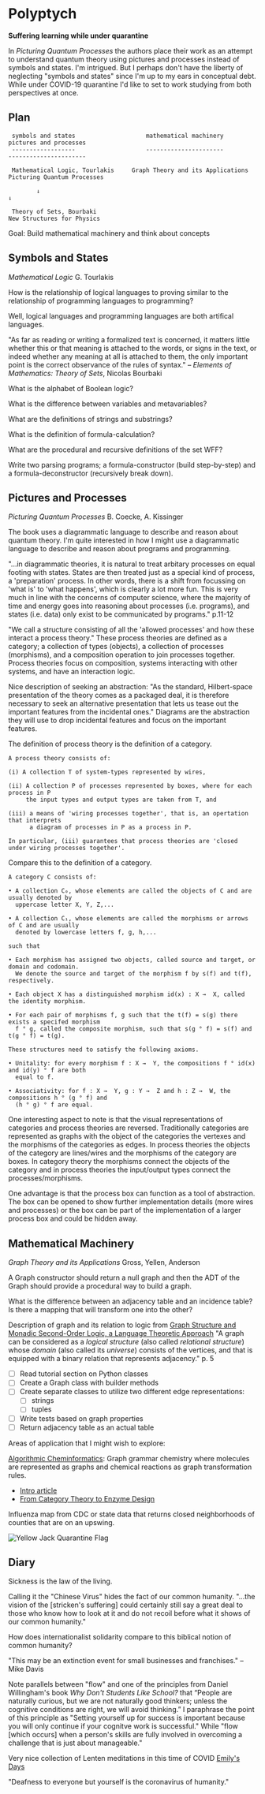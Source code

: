 # Polyptych

**Suffering learning while under quarantine**

In _Picturing Quantum Processes_ the authors place their work as an attempt to understand quantum theory using pictures and processes instead of symbols and states. I'm intrigued. But I perhaps don't have the liberty of neglecting "symbols and states" since I'm up to my ears in conceptual debt. While under COVID-19 quarantine I'd like to set to work studying from both perspectives at once.

## Plan

```
 symbols and states                    mathematical machinery            pictures and processes
 ------------------                    ----------------------            ----------------------

 Mathematical Logic, Tourlakis     Graph Theory and its Applications     Picturing Quantum Processes

        ↓                                                                           ↓

 Theory of Sets, Bourbaki                                                New Structures for Physics

```

Goal: Build mathematical machinery and think about concepts

## Symbols and States

_Mathematical Logic_ G. Tourlakis

How is the relationship of logical languages to proving similar to the relationship of programming languages to programming?

Well, logical languages and programming languages are both artifical languages.

"As far as reading or writing a formalized text is concerned, it matters little whether this or that meaning is attached to the words, or signs in the text, or indeed whether any meaning at all is attached to them, the only important point is the correct observance of the rules of syntax." – _Elements of Mathematics: Theory of Sets_, Nicolas Bourbaki

What is the alphabet of Boolean logic?

What is the difference between variables and metavariables?

What are the definitions of strings and substrings?

What is the definition of formula-calculation?

What are the procedural and recursive definitions of the set WFF?

Write two parsing programs; a formula-constructor (build step-by-step) and a formula-deconstructor (recursively break down).

## Pictures and Processes

_Picturing Quantum Processes_ B. Coecke, A. Kissinger

The book uses a diagrammatic language to describe and reason about quantum theory. I'm quite interested in how I might use a diagrammatic language to describe and reason about programs and programming.

"...in diagrammatic theories, it is natural to treat arbitary processes on equal footing with states. States are then treated just as a special kind of process, a 'preparation' process. In other words, there is a shift from focussing on 'what is' to 'what happens', which is clearly a lot more fun. This is very much in line with the concerns of computer science, where the majority of time and energy goes into reasoning about processes (i.e. programs), and states (i.e. data) only exist to be communicated by programs." p.11-12

"We call a structure consisting of all the 'allowed processes' and how these interact a process theory." These process theories are defined as a category; a collection of types (objects), a collection of processes (morphisms), and a composition operation to join processes together. Process theories focus on composition, systems interacting with other systems, and have an interaction logic.

Nice description of seeking an abstraction: "As the standard, Hilbert-space presentation of the theory comes as a packaged deal, it is therefore necessary to seek an alternative presentation that lets us tease out the important features from the incidental ones." Diagrams are the abstraction they will use to drop incidental features and focus on the important features.

The definition of process theory is the definition of a category.

```
A process theory consists of:

(i) A collection T of system-types represented by wires,

(ii) A collection P of processes represented by boxes, where for each process in P
     the input types and output types are taken from T, and

(iii) a means of 'wiring processes together', that is, an opertation that interprets
      a diagram of processes in P as a process in P.

In particular, (iii) guarantees that process theories are 'closed under wiring processes together'.
```

Compare this to the definition of a category.

```
A category C consists of:

• A collection C₀, whose elements are called the objects of C and are usually denoted by
  uppercase letter X, Y, Z,...

• A collection C₁, whose elements are called the morphisms or arrows of C and are usually
  denoted by lowercase letters f, g, h,...

such that

• Each morphism has assigned two objects, called source and target, or domain and codomain.
  We denote the source and target of the morphism f by s(f) and t(f), respectively.

• Each object X has a distinguished morphism id(x) : X →  X, called the identity morphism.

• For each pair of morphisms f, g such that the t(f) = s(g) there exists a specifed morphism
  f ° g, called the composite morphism, such that s(g ° f) = s(f) and t(g ° f) = t(g).

These structures need to satisfy the following axioms.

• Unitality: for every morphism f : X →  Y, the compositions f ° id(x) and id(y) ° f are both
  equal to f.

• Associativity: for f : X →  Y, g : Y →  Z and h : Z →  W, the compositions h ° (g ° f) and
  (h ° g) ° f are equal.
```

One interesting aspect to note is that the visual representations of categories and process theories are reversed. Traditionally categories are represented as graphs with the object of the categories the vertexes and the morphisms of the categories as edges. In process theories the objects of the category are lines/wires and the morphisms of the category are boxes. In category theory the morphisms connect the objects of the category and in process theories the input/output types connect the processes/morphisms.

One advantage is that the process box can function as a tool of abstraction. The box can be opened to show further implementation details (more wires and processes) or the box can be part of the implementation of a larger process box and could be hidden away.

## Mathematical Machinery

_Graph Theory and its Applications_ Gross, Yellen, Anderson

A Graph constructor should return a null graph and then the ADT of the Graph should provide a procedural way to build a graph.

What is the difference between an adjacency table and an incidence table? Is there a mapping that will transform one into the other?

Description of graph and its relation to logic from [Graph Structure and Monadic Second-Order Logic, a Language Theoretic Approach](https://hal.archives-ouvertes.fr/hal-00646514/document) "A graph can be considered as a _logical structure_ (also called _relational structure_) whose _domain_ (also called its _universe_) consists of the vertices, and that is equipped with a binary relation that represents adjacency." p. 5

- [ ] Read tutorial section on Python classes
- [ ] Create a Graph class with builder methods
- [ ] Create separate classes to utilize two different edge representations:
     - [ ] strings
     - [ ] tuples
- [ ] Write tests based on graph properties
- [ ] Return adjacency table as an actual table

Areas of application that I might wish to explore:

[Algorithmic Cheminformatics](https://cheminf.imada.sdu.dk/): Graph grammar chemistry where molecules are represented as graphs and chemical reactions as graph transformation rules.

* [Intro article](https://royalsocietypublishing.org/doi/pdf/10.1098/rsta.2016.0354)
* [From Category Theory to Enzyme Design](https://cheminf.imada.sdu.dk/novo-synergy/)

Influenza map from CDC or state data that returns closed neighborhoods of counties that are on an upswing.

![Yellow Jack Quarantine Flag](https://pbs.twimg.com/media/DkUciO0W0AAmkHM?format=jpg&name=240x240)

## Diary

Sickness is the law of the living.

Calling it the "Chinese Virus" hides the fact of our common humanity. "...the vision of the [stricken's suffering] could certainly still say a great deal to those who know how to look at it and do not recoil before what it shows of our common humanity."

How does internationalist solidarity compare to this biblical notion of common humanity?

"This may be an extinction event for small businesses and franchises." – Mike Davis

Note parallels between "flow" and one of the principles from Daniel Willingham's book _Why Don't Students Like School?_ that “People are naturally curious, but we are not naturally good thinkers; unless the cognitive conditions are right, we will avoid thinking.” I paraphrase the point of this principle as "Setting yourself up for success is important because you will only continue if your cognitve work is successful." While "flow [which occurs] when a person's skills are fully involved in overcoming a challenge that is just about manageable."

Very nice collection of Lenten meditations in this time of COVID [Emily's Days](https://savedbydesign.wordpress.com/category/emilys-days/)

"Deafness to everyone but yourself is the coronavirus of humanity."

